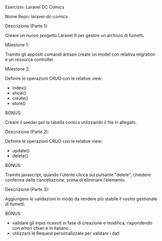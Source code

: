 Esercizio: Laravel DC Comics

Nome Repo: laravel-dc-comics

Descrizione (Parte 1):

Creare un nuovo progetto Laravel 9 per gestire un archivio di fumetti.

Milestone 1:

Tramite gli appositi comandi artisan create un model con relativa migration e un resource controller.

Milestone 2:

Definire le operazioni CRUD con le relative view:
- index()
- show()
- create()
- store()

BONUS:

Creare il seeder per la tabella comics utilizzando il file in allegato.


Descrizione (Parte 2):

Definire le operazioni CRUD con le relative view:
- update()
- delete()

BONUS:

Tramite javascript, quando l'utente clicca sul pulsante "delete", chiedere conferma della cancellazione, prima di eliminare l'elemento.


Descrizione (Parte 3):

Aggiungere le validazioni in modo da rendere più stabile il vostro gestionale di fumetti.

BONUS:
- validare gli input ricevuti in fase di creazione e modifica, rispondendo con errori chiari e in italiano.
- utilizzare le Request personalizzate per validare i dati